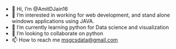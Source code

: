 - 👋 Hi, I’m @AmitDJain16
- 👀 I’m interested in working for web development, and stand alone windows applications using JAVA. 
- 🌱 I’m currently learning python for Data science and visualization 
- 💞️ I’m looking to collaborate on python
- 📫 How to reach me msgcsdata@gmail.com

<!---
AmitDJain16/AmitDJain16 is a ✨ special ✨ repository because its `README.md` (this file) appears on your GitHub profile.
You can click the Preview link to take a look at your changes.
--->

